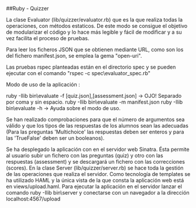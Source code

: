 ##Ruby - Quizzer

La clase Evaluator (lib/quizzer/evaluator.rb) que es la que realiza todas la operaciones, con métodos estaticos. De este modo se consigue el objetivo de modularizar el código y lo hace más legible y fácil de modificar y a su vez facilita el proceso de pruebas.

Para leer los ficheros JSON que se obtienen mediante URL, como son los del fichero manifest.json, se emplea la gema "open-uri".

Las pruebas rspec planteadas están en el directorio spec y se pueden ejecutar con el comando "rspec -c spec\evaluator_spec.rb"

Modo de uso de la aplicación :

ruby -Ilib bin\evaluate -f [quiz.json],[assessment.json]   -> OJO! Separado por coma y sin espacio.
ruby -Ilib bin\evaluate -m manifest.json
ruby -Ilib bin\evaluate -h -> Ayuda sobre el modo de uso.

Se han realizado comprobaciones para que el número de argumentos sea válido y que los tipos de las respuestas de los alumnos sean las adecuadas (Para las preguntas 'Multichoice' las respuestas deben ser enteros y para las 'TrueFalse' deben ser un booleanos).

Se ha desplegado la aplicación con en el servidor web Sinatra. Ésta permite al usuario subir un fichero con las preguntas (quiz) y otro con las respuestas (assessment) y se descargará un fichero con las correcciones (scores). En la clase Server (lib/quizzer/server.rb) se hace toda la gestión de las operaciones que realiza el servidor. 
Como tecnología de templates se ha utilizado HAML y la única vista de la que consta la aplicación web está en views/upload.haml.
Para ejecutar la aplicación en el servidor lanzar el comando ruby -Ilib bin\server y conectarse con un navegador a la dirección localhost:4567/upload

